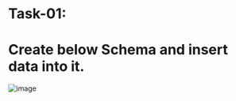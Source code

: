 
# Task-01:

# Create below Schema and insert data into it.

![image](https://user-images.githubusercontent.com/54509629/144209796-2f26b7ff-ccf8-4a4e-af3c-32df6dd18b58.png)
